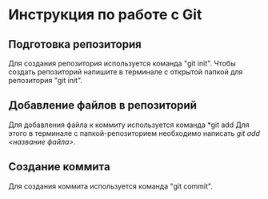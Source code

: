 # Инструкция по работе с Git

## Подготовка репозитория
Для создания репозитория используется команда "git init". Чтобы создать репозиторий напишите в терминале с открытой папкой для репозитория "git init".

## Добавление файлов в репозиторий

Для добавления файла к коммиту используется команда *git add
Для этого в терминале с папкой-репозиторием необходимо написать *git add <название файла>*.

## Создание коммита
Для создания коммита используется команда "git commit".

